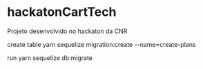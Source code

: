 # hackatonCartTech

Projeto desenvolvido no hackaton da CNR

create table
yarn sequelize migration:create --name=create-plans

run
yarn sequelize db:migrate
